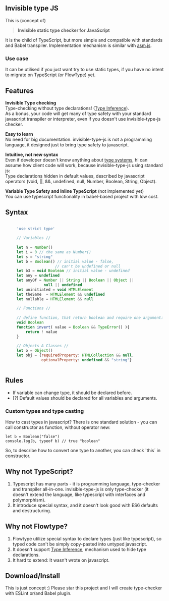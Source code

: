 Invisible type JS
-----------------

This is (concept of)
> **Invisible static type checker for JavaScript**

It is the child of TypeScript, but more simple and compatible with standards and Babel transpiler. Implementation mechanism is similar with [asm.js][].

### Use case

It can be utilised if you just want try to use static types, if you have no intent to migrate on TypeScript (or FlowType) yet.

## Features

**Invisible Type checking**    
Type-checking without type declarations! ([Type Inference][]).    
As a bonus, your code will get many of type safety with your standard javascript transpiler or interpreter, even if you doesn't use invisible-type-js checker.
  
**Easy to learn**    
No need for big documentation. invisible-type-js is not a programming language, it designed just to bring type safety to javascript.
  
**Intuitive, not new syntax**    
Even if developer doesn't know anything about [type systems][], hi can assume how client code will work, because invisible-type-js using standard js:    
Type declarations hidden in default values, described by javascript operators (void, ||, &&, undefined, null, Number, Boolean, String, Object).
  
**Variable Type Safety and Inline TypeScript** (not implemented yet)    
You can use typescript functionality in babel-based project with low cost.

## Syntax

```js
     
     'use strict type'
     
     // Variables //
     
     let n = Number()
     let i = 0 // the same as Number()
     let s = "string"
     let b = Boolean() // initial value - false,
                      // can't be undefined or null
     let b3 = void Boolean // initial value - undefined
     let any = undefined
     let anyOf = Number || String || Boolean || Object ||
                 null || undefined
     let uninitiated = void HTMLElement
     let theSame  = HTMLElement && undefined
     let nullable = HTMLElement && null
     
     // Functions //
     
     // define function, that return boolean and require one argument:
     void Boolean
     function invert( value = Boolean && TypeError() ){
         return ! value
     }
     
     // Objects & Classes //
     let o = Object()
     let obj = {requiredProperty: HTMLCollection && null, 
                optionalProperty: undefined && "string"}
    
```

## Rules

* If variable can change type, it should be declared before.
* [?] Default values should be declared for all variables and arguments.

### Custom types and type casting

How to cast types in javascript? There is one standard solution - you can call constructor as function, without operator new:

    let b = Boolean("false")
    console.log(b, typeof b) // true "boolean"

So, to describe how to convert one type to another, you can check ´this´ in constructor.


## Why not TypeScript?

1. Typescript has many parts - it is programming language, type-checker and transpiler all-in-one. invisible-type-js is only type-checker (it doesn't extend the language, like typescript with interfaces and polymorphism).
2. It introduce special syntax, and it doesn't look good with ES6 defaults and destructuring.

## Why not Flowtype?

1. Flowtype utilize special syntax to declare types (just like typescript), so typed code can't be simply copy-pasted into untyped javascript.
2. It doesn't support [Type Inference], mechanism used to hide type declarations.
3. It hard to extend: It wasn't wrote on javascript.

## Download/Install

This is just concept :)
Please star this project and I will create type-checker with ESLint or/and Babel plugin.


[Type Inference]: https://en.wikipedia.org/wiki/Type_inference
[type systems]: https://en.wikipedia.org/wiki/Type_system
[asm.js]: https://en.wikipedia.org/wiki/Asm.js
